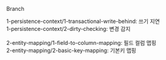 Branch

1-persistence-context/1-transactional-write-behind: 쓰기 지연 </br>
1-persistence-context/2-dirty-checking: 변경 감지 </br>
</br>
2-entity-mapping/1-field-to-column-mapping: 필드 컬럼 맵핑 </br>
2-entity-mapping/2-basic-key-mapping: 기본키 맵핑 </br>
